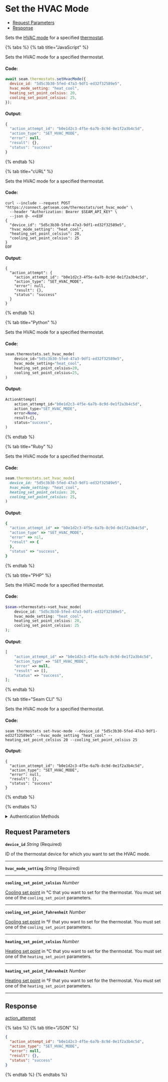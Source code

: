 # Set the HVAC Mode

- [Request Parameters](#request-parameters)
- [Response](#response)

Sets the [HVAC mode](https://docs.seam.co/latest/capability-guides/thermostats/configure-current-climate-settings) for a specified [thermostat](https://docs.seam.co/latest/capability-guides/thermostats).


{% tabs %}
{% tab title="JavaScript" %}

Sets the HVAC mode for a specified thermostat.

#### Code:

```javascript
await seam.thermostats.setHvacMode({
  device_id: "5d5c3b30-5fed-47a3-9df1-ed32f32589e5",
  hvac_mode_setting: "heat_cool",
  heating_set_point_celsius: 20,
  cooling_set_point_celsius: 25,
});
```

#### Output:

```javascript
{
  "action_attempt_id": "b0e1d2c3-4f5e-6a7b-8c9d-0e1f2a3b4c5d",
  "action_type": "SET_HVAC_MODE",
  "error": null,
  "result": {},
  "status": "success"
}
```
{% endtab %}

{% tab title="cURL" %}

Sets the HVAC mode for a specified thermostat.

#### Code:

```curl
curl --include --request POST "https://connect.getseam.com/thermostats/set_hvac_mode" \
  --header "Authorization: Bearer $SEAM_API_KEY" \
  --json @- <<EOF
{
  "device_id": "5d5c3b30-5fed-47a3-9df1-ed32f32589e5",
  "hvac_mode_setting": "heat_cool",
  "heating_set_point_celsius": 20,
  "cooling_set_point_celsius": 25
}
EOF
```

#### Output:

```curl
{
  "action_attempt": {
    "action_attempt_id": "b0e1d2c3-4f5e-6a7b-8c9d-0e1f2a3b4c5d",
    "action_type": "SET_HVAC_MODE",
    "error": null,
    "result": {},
    "status": "success"
  }
}
```
{% endtab %}

{% tab title="Python" %}

Sets the HVAC mode for a specified thermostat.

#### Code:

```python
seam.thermostats.set_hvac_mode(
    device_id="5d5c3b30-5fed-47a3-9df1-ed32f32589e5",
    hvac_mode_setting="heat_cool",
    heating_set_point_celsius=20,
    cooling_set_point_celsius=25,
)
```

#### Output:

```python
ActionAttempt(
    action_attempt_id="b0e1d2c3-4f5e-6a7b-8c9d-0e1f2a3b4c5d",
    action_type="SET_HVAC_MODE",
    error=None,
    result={},
    status="success",
)
```
{% endtab %}

{% tab title="Ruby" %}

Sets the HVAC mode for a specified thermostat.

#### Code:

```ruby
seam.thermostats.set_hvac_mode(
  device_id: "5d5c3b30-5fed-47a3-9df1-ed32f32589e5",
  hvac_mode_setting: "heat_cool",
  heating_set_point_celsius: 20,
  cooling_set_point_celsius: 25,
)
```

#### Output:

```ruby
{
  "action_attempt_id" => "b0e1d2c3-4f5e-6a7b-8c9d-0e1f2a3b4c5d",
  "action_type" => "SET_HVAC_MODE",
  "error" => nil,
  "result" => {
  },
  "status" => "success",
}
```
{% endtab %}

{% tab title="PHP" %}

Sets the HVAC mode for a specified thermostat.

#### Code:

```php
$seam->thermostats->set_hvac_mode(
    device_id: "5d5c3b30-5fed-47a3-9df1-ed32f32589e5",
    hvac_mode_setting: "heat_cool",
    heating_set_point_celsius: 20,
    cooling_set_point_celsius: 25
);
```

#### Output:

```php
[
    "action_attempt_id" => "b0e1d2c3-4f5e-6a7b-8c9d-0e1f2a3b4c5d",
    "action_type" => "SET_HVAC_MODE",
    "error" => null,
    "result" => [],
    "status" => "success",
];
```
{% endtab %}

{% tab title="Seam CLI" %}

Sets the HVAC mode for a specified thermostat.

#### Code:

```seam_cli
seam thermostats set-hvac-mode --device_id "5d5c3b30-5fed-47a3-9df1-ed32f32589e5" --hvac_mode_setting "heat_cool" --heating_set_point_celsius 20 --cooling_set_point_celsius 25
```

#### Output:

```seam_cli
{
  "action_attempt_id": "b0e1d2c3-4f5e-6a7b-8c9d-0e1f2a3b4c5d",
  "action_type": "SET_HVAC_MODE",
  "error": null,
  "result": {},
  "status": "success"
}
```
{% endtab %}

{% endtabs %}


<details>

<summary>Authentication Methods</summary>

- API key
- Client session token
- Personal access token
  <br>Must also include the `seam-workspace` header in the request.

To learn more, see [Authentication](https://docs.seam.co/latest/api/authentication).
</details>

## Request Parameters

**`device_id`** *String* (Required)

ID of the thermostat device for which you want to set the HVAC mode.

---

**`hvac_mode_setting`** *String* (Required)

---

**`cooling_set_point_celsius`** *Number*

[Cooling set point](../../capability-guides/thermostats/understanding-thermostat-concepts/set-points.md) in °C that you want to set for the thermostat. You must set one of the `cooling_set_point` parameters.

---

**`cooling_set_point_fahrenheit`** *Number*

[Cooling set point](../../capability-guides/thermostats/understanding-thermostat-concepts/set-points.md) in °F that you want to set for the thermostat. You must set one of the `cooling_set_point` parameters.

---

**`heating_set_point_celsius`** *Number*

[Heating set point](../../capability-guides/thermostats/understanding-thermostat-concepts/set-points.md) in °C that you want to set for the thermostat. You must set one of the `heating_set_point` parameters.

---

**`heating_set_point_fahrenheit`** *Number*

[Heating set point](../../capability-guides/thermostats/understanding-thermostat-concepts/set-points.md) in °F that you want to set for the thermostat. You must set one of the `heating_set_point` parameters.

---


## Response

[action\_attempt](./)


{% tabs %}
{% tab title="JSON" %}



```json
{
  "action_attempt_id": "b0e1d2c3-4f5e-6a7b-8c9d-0e1f2a3b4c5d",
  "action_type": "SET_HVAC_MODE",
  "error": null,
  "result": {},
  "status": "success"
}
```
{% endtab %}
{% endtabs %}
